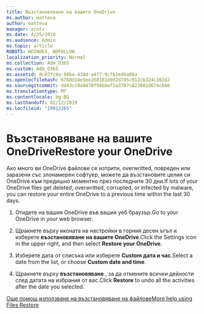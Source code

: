 ```yaml
---
title: Възстановяване на вашите OneDrive
ms.author: matteva
author: matteva
manager: scotv
ms.date: 4/25/2018
ms.audience: Admin
ms.topic: article
ROBOTS: NOINDEX, NOFOLLOW
localization_priority: Normal
ms.collection: Adm_O365
ms.custom: Adm_O365
ms.assetid: 8c07fc4e-98ba-438d-a4f7-9cfb1ed6a08a
ms.openlocfilehash: 6760d14e5ee268181e9d2d7d5c912cb324c103d2
ms.sourcegitcommit: dd43cc0a9470f98b8ef2a3787c823801d674c666
ms.translationtype: MT
ms.contentlocale: bg-BG
ms.lasthandoff: 02/12/2019
ms.locfileid: "29912265"
---
```

# <a name="restore-your-onedrive"></a><span data-ttu-id="4e722-102">Възстановяване на вашите OneDrive</span><span class="sxs-lookup"><span data-stu-id="4e722-102">Restore your OneDrive</span></span>

<span data-ttu-id="4e722-103">Ако много ви OneDrive файлове се изтрити, overwritted, повреден или заразени със злонамерен софтуер, можете да възстановите целия си OneDrive към предишно моментно през последните 30 дни.</span><span class="sxs-lookup"><span data-stu-id="4e722-103">If lots of your OneDrive files get deleted, overwritted, corrupted, or infected by malware, you can restore your entire OneDrive to a previous time within the last 30 days.</span></span>
  
1. <span data-ttu-id="4e722-104">Отидете на вашия OneDrive във вашия уеб браузър.</span><span class="sxs-lookup"><span data-stu-id="4e722-104">Go to your OneDrive in your web browser.</span></span>
    
2. <span data-ttu-id="4e722-105">Щракнете върху иконата на настройки в горния десен ъгъл и изберете **възстановяване на вашите OneDrive**.</span><span class="sxs-lookup"><span data-stu-id="4e722-105">Click the Settings icon in the upper right, and then select **Restore your OneDrive**.</span></span>
    
3. <span data-ttu-id="4e722-106">Изберете дата от списъка или изберете **Custom дата и час**.</span><span class="sxs-lookup"><span data-stu-id="4e722-106">Select a date from the list, or choose **Custom date and time**.</span></span>
    
4. <span data-ttu-id="4e722-107">Щракнете върху **възстановяване** , за да отмените всички дейности след датата на избрания от вас.</span><span class="sxs-lookup"><span data-stu-id="4e722-107">Click **Restore** to undo all the activities after the date you selected.</span></span> 
    
[<span data-ttu-id="4e722-108">Още помощ използване на възстановяване на файлове</span><span class="sxs-lookup"><span data-stu-id="4e722-108">More help using Files Restore</span></span>](https://go.microsoft.com/fwlink/?linkid=872874)
  

